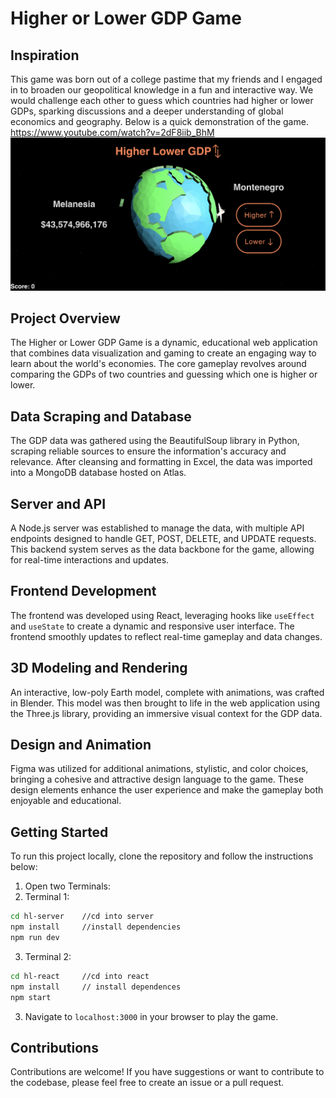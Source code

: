 # Higher or Lower GDP Game

## Inspiration
This game was born out of a college pastime that my friends and I engaged in to broaden our geopolitical knowledge in a fun and interactive way. We would challenge each other to guess which countries had higher or lower GDPs, sparking discussions and a deeper understanding of global economics and geography. Below is a quick demonstration of the game. https://www.youtube.com/watch?v=2dF8iib_BhM
[![Higher or Lower GDP Game](https://raw.githubusercontent.com/huzaheer/HigherLowerGDP/main/hl-react/public/Screenshot%202024-01-04%20at%206.37.40%20PM.png)](https://www.youtube.com/watch?v=2dF8iib_BhM "HigherLower Game")




## Project Overview
The Higher or Lower GDP Game is a dynamic, educational web application that combines data visualization and gaming to create an engaging way to learn about the world's economies. The core gameplay revolves around comparing the GDPs of two countries and guessing which one is higher or lower.

## Data Scraping and Database
The GDP data was gathered using the BeautifulSoup library in Python, scraping reliable sources to ensure the information's accuracy and relevance. After cleansing and formatting in Excel, the data was imported into a MongoDB database hosted on Atlas.

## Server and API
A Node.js server was established to manage the data, with multiple API endpoints designed to handle GET, POST, DELETE, and UPDATE requests. This backend system serves as the data backbone for the game, allowing for real-time interactions and updates.

## Frontend Development
The frontend was developed using React, leveraging hooks like `useEffect` and `useState` to create a dynamic and responsive user interface. The frontend smoothly updates to reflect real-time gameplay and data changes.

## 3D Modeling and Rendering
An interactive, low-poly Earth model, complete with animations, was crafted in Blender. This model was then brought to life in the web application using the Three.js library, providing an immersive visual context for the GDP data.

## Design and Animation
Figma was utilized for additional animations, stylistic, and color choices, bringing a cohesive and attractive design language to the game. These design elements enhance the user experience and make the gameplay both enjoyable and educational.

## Getting Started
To run this project locally, clone the repository and follow the instructions below:

1. Open two Terminals:
2. Terminal 1:
  ```bash
  cd hl-server    //cd into server
  npm install     //install dependencies
  npm run dev
  ```

3. Terminal 2:
  ```bash
  cd hl-react     //cd into react
  npm install     // install dependences
  npm start
  ```

3. Navigate to `localhost:3000` in your browser to play the game.

## Contributions
Contributions are welcome! If you have suggestions or want to contribute to the codebase, please feel free to create an issue or a pull request.
